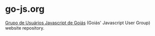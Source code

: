 go-js.org
=========

[Grupo de Usuários Javascript de Goiás](http://go-js.org) (Goiás' Javascript User Group) website repository.
